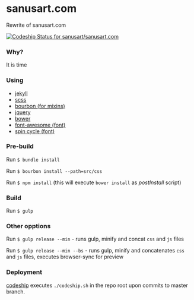# sanusart.com

Rewrite of sanusart.com 

[ ![Codeship Status for sanusart/sanusart.com](https://app.codeship.com/projects/f5869670-2c57-0132-f651-725511a19204/status?branch=master)](https://www.codeship.io/projects/38803)

### Why?

It is time

### Using

- [jekyll](http://jekyllrb.com/)
- [scss](http://sass-lang.com/)
- [bourbon (for mixins)](http://bourbon.io/)
- [jquery](http://jquery.com/)
- [bower](http://bower.io/)
- [font-awesome (font)](http://fortawesome.github.io/Font-Awesome/)
- [spin cycle (font)](http://www.bvfonts.com/fonts/details.php?id=43)

### Pre-build 

Run `$ bundle install`

Run `$ bourbon install --path=src/css`

Run `$ npm install` (this will execute `bower install` as _postInstall_ script)

### Build

Run `$ gulp`

### Other opptions

Run `$ gulp release --min` - runs gulp, minify and concat `css` and `js` files

Run `$ gulp release --min --bs` - runs gulp, minify and concatenates `css` and `js` files, executes browser-sync for preview

### Deployment

[codeship](https://www.codeship.io) executes `./codeship.sh` in the repo root upon commits to master branch.
